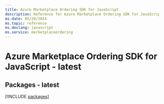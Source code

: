 ```yaml
---
title: Azure Marketplace Ordering SDK for JavaScript
description: Reference for Azure Marketplace Ordering SDK for JavaScript
ms.date: 05/29/2024
ms.topic: reference
ms.devlang: javascript
ms.service: marketplaceordering
---
```

# Azure Marketplace Ordering SDK for JavaScript - latest
## Packages - latest
[!INCLUDE [packages](marketplace-ordering-index.md)]